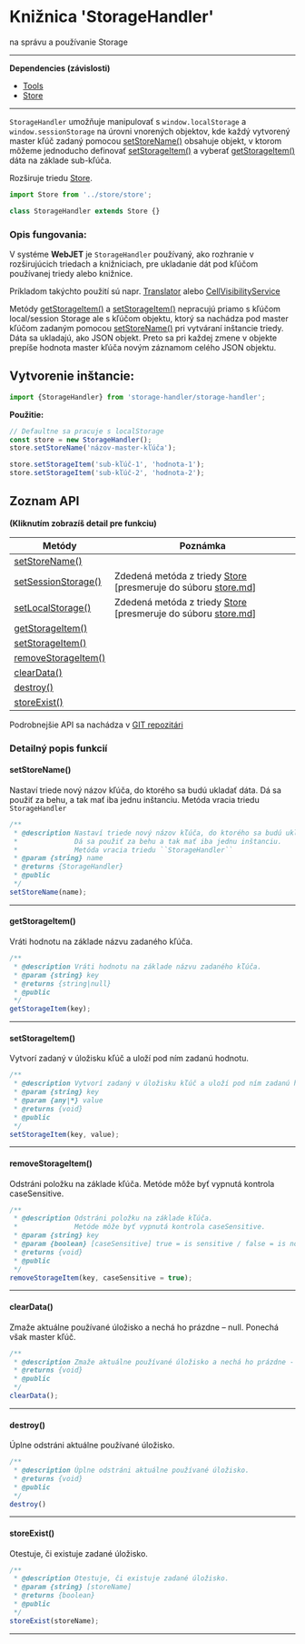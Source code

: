 # Knižnica 'StorageHandler'
na správu a používanie Storage

---
**Dependencies (závislosti)**
- [Tools](tools.md)
- [Store](store.md)
---

`StorageHandler` umožňuje manipulovať s `window.localStorage` a `window.sessionStorage` na úrovni vnorených objektov,
kde každý vytvorený master kľúč zadaný pomocou [setStoreName()](#setstorename) obsahuje objekt,
v ktorom môžeme jednoducho definovať [setStorageItem()](#setstorageitem) a vyberať [getStorageItem()](#getstorageitem) dáta na základe sub-kľúča.


Rozširuje triedu [Store](store.md).
```javascript
import Store from '../store/store';

class StorageHandler extends Store {}
```

### Opis fungovania:

V systéme **WebJET** je `StorageHandler` používaný, ako rozhranie v rozširujúcich triedach a knižniciach, pre ukladanie dát pod kľúčom používanej triedy alebo knižnice.

Príkladom takýchto použití sú napr. [Translator](translator.md) alebo [CellVisibilityService](cell-visibility-service.md)

Metódy [getStorageItem()](#getstorageitem) a [setStorageItem()](#setstorageitem) nepracujú priamo s kľúčom local/session Storage ale s kľúčom objektu,
ktorý sa nachádza pod master kľúčom zadaným pomocou [setStoreName()](#setstorename) pri vytváraní inštancie triedy.
Dáta sa ukladajú, ako JSON objekt. Preto sa pri každej zmene v objekte prepíše hodnota master kľúča novým záznamom celého JSON objektu.

## Vytvorenie inštancie:

```javascript
import {StorageHandler} from 'storage-handler/storage-handler';
```
**Použitie:**
```javascript
// Defaultne sa pracuje s localStorage
const store = new StorageHandler();
store.setStoreName('názov-master-kľúča');

store.setStorageItem('sub-kľúč-1', 'hodnota-1');
store.setStorageItem('sub-kľúč-2', 'hodnota-2');
```

## Zoznam API
**(Kliknutím zobrazíš detail pre funkciu)**

| Metódy                                                | Poznámka    |
| -----------                                           | ----------- |
| [setStoreName()](#setstorename)                       |
| [setSessionStorage()](store.md?id=setsessionstorage)  | Zdedená metóda z triedy [Store](store.md) [presmeruje do súboru [store.md](store.md)] |
| [setLocalStorage()](store.md?id=setlocalstorage)      | Zdedená metóda z triedy [Store](store.md) [presmeruje do súboru [store.md](store.md)] |
| [getStorageItem()](#getstorageitem)                   |
| [setStorageItem()](#setstorageitem)                   |
| [removeStorageItem()](#removestorageitem)             |
| [clearData()](#cleardata)                             |
| [destroy()](#destroy)                                 |
| [storeExist()](#storeexist)                           |

Podrobnejšie API sa nachádza v [GIT repozitári](https://gitlab.web.iway.local/webjet/webjet8v9/-/tree/master/src/main/webapp/admin/v9/src/js/libs/storage-handler#storagehandler-kni%C5%BEnica-na-spr%C3%A1vu-a-pou%C5%BE%C3%ADvanie-storage)

### Detailný popis funkcií

#### setStoreName()
Nastaví triede nový názov kľúča, do ktorého sa budú ukladať dáta. Dá sa použiť za behu, a tak mať iba jednu inštanciu. Metóda vracia triedu ``StorageHandler``
```javascript
/**
 * @description Nastaví triede nový názov kľúča, do ktorého sa budú ukladať dáta.
 *              Dá sa použiť za behu a tak mať iba jednu inštanciu.
 *              Metóda vracia triedu ``StorageHandler``
 * @param {string} name
 * @returns {StorageHandler}
 * @public
 */
setStoreName(name);
```
---
#### getStorageItem()
Vráti hodnotu na základe názvu zadaného kľúča.
```javascript
/**
 * @description Vráti hodnotu na základe názvu zadaného kľúča.
 * @param {string} key
 * @returns {string|null}
 * @public
 */
getStorageItem(key);
```
---
#### setStorageItem()
Vytvorí zadaný v úložisku kľúč a uloží pod ním zadanú hodnotu.
```javascript
/**
 * @description Vytvorí zadaný v úložisku kľúč a uloží pod ním zadanú hodnotu.
 * @param {string} key
 * @param {any|*} value
 * @returns {void}
 * @public
 */
setStorageItem(key, value);
```
---
#### removeStorageItem()
Odstráni položku na základe kľúča. Metóde môže byť vypnutá kontrola caseSensitive.
```javascript
/**
 * @description Odstráni položku na základe kľúča.
 *              Metóde môže byť vypnutá kontrola caseSensitive.
 * @param {string} key
 * @param {boolean} [caseSensitive] true = is sensitive / false = is not sensitive
 * @returns {void}
 * @public
 */
removeStorageItem(key, caseSensitive = true);
```
---
#### clearData()
Zmaže aktuálne používané úložisko a nechá ho prázdne – null. Ponechá však master kľúč.
```javascript
/**
 * @description Zmaže aktuálne používané úložisko a nechá ho prázdne - null. Ponechá však master kľúč.
 * @returns {void}
 * @public
 */
clearData();
```
---
#### destroy()
Úplne odstráni aktuálne používané úložisko.
```javascript
/**
 * @description Úplne odstráni aktuálne používané úložisko.
 * @returns {void}
 * @public
 */
destroy()
```
---
#### storeExist()
Otestuje, či existuje zadané úložisko.
```javascript
/**
 * @description Otestuje, či existuje zadané úložisko.
 * @param {string} [storeName]
 * @returns {boolean}
 * @public
 */
storeExist(storeName);
```
---